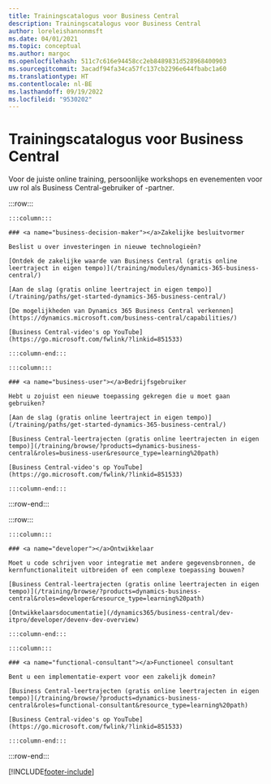 ```yaml
---
title: Trainingscatalogus voor Business Central
description: Trainingscatalogus voor Business Central
author: loreleishannonmsft
ms.date: 04/01/2021
ms.topic: conceptual
ms.author: margoc
ms.openlocfilehash: 511c7c616e94458cc2eb8489831d528968400903
ms.sourcegitcommit: 3acadf94fa34ca57fc137cb2296e644fbabc1a60
ms.translationtype: HT
ms.contentlocale: nl-BE
ms.lasthandoff: 09/19/2022
ms.locfileid: "9530202"
---
```

# <a name="business-central-learning-catalog"></a>Trainingscatalogus voor Business Central

Voor de juiste online training, persoonlijke workshops en evenementen voor uw rol als Business Central-gebruiker of -partner.

:::row:::

    :::column:::

    ### <a name="business-decision-maker"></a>Zakelijke besluitvormer

    Beslist u over investeringen in nieuwe technologieën? 

    [Ontdek de zakelijke waarde van Business Central (gratis online leertraject in eigen tempo)](/training/modules/dynamics-365-business-central/)

    [Aan de slag (gratis online leertraject in eigen tempo)](/training/paths/get-started-dynamics-365-business-central/)

    [De mogelijkheden van Dynamics 365 Business Central verkennen](https://dynamics.microsoft.com/business-central/capabilities/)

    [Business Central-video's op YouTube](https://go.microsoft.com/fwlink/?linkid=851533)

    :::column-end:::

    :::column:::

    ### <a name="business-user"></a>Bedrijfsgebruiker

    Hebt u zojuist een nieuwe toepassing gekregen die u moet gaan gebruiken? 

    [Aan de slag (gratis online leertraject in eigen tempo)](/training/paths/get-started-dynamics-365-business-central/)

    [Business Central-leertrajecten (gratis online leertrajecten in eigen tempo)](/training/browse/?products=dynamics-business-central&roles=business-user&resource_type=learning%20path)

    [Business Central-video's op YouTube](https://go.microsoft.com/fwlink/?linkid=851533)

    :::column-end:::

:::row-end:::

:::row:::

    :::column:::

    ### <a name="developer"></a>Ontwikkelaar

    Moet u code schrijven voor integratie met andere gegevensbronnen, de kernfunctionaliteit uitbreiden of een complexe toepassing bouwen?

    [Business Central-leertrajecten (gratis online leertrajecten in eigen tempo)](/training/browse/?products=dynamics-business-central&roles=developer&resource_type=learning%20path)

    [Ontwikkelaarsdocumentatie](/dynamics365/business-central/dev-itpro/developer/devenv-dev-overview)

    :::column-end:::

    :::column:::

    ### <a name="functional-consultant"></a>Functioneel consultant
    
    Bent u een implementatie-expert voor een zakelijk domein? 

    [Business Central-leertrajecten (gratis online leertrajecten in eigen tempo)](/training/browse/?products=dynamics-business-central&roles=functional-consultant&resource_type=learning%20path)

    [Business Central-video's op YouTube](https://go.microsoft.com/fwlink/?linkid=851533)

    :::column-end:::

:::row-end:::


[!INCLUDE[footer-include](../includes/footer-banner.md)]
